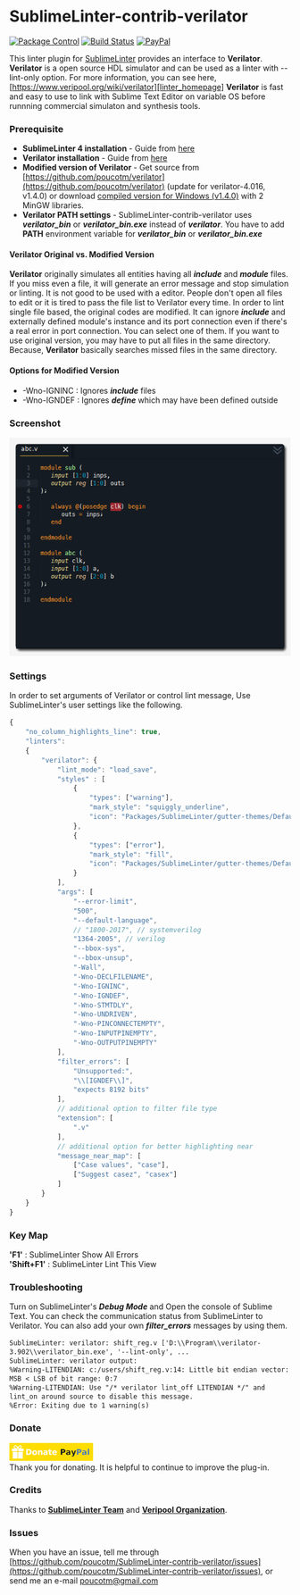 # SublimeLinter-contrib-verilator

[![Package Control](https://packagecontrol.herokuapp.com/downloads/SublimeLinter-contrib-verilator.svg?style=round-square)](https://packagecontrol.io/packages/SublimeLinter-contrib-verilator) [![Build Status](https://api.travis-ci.org/poucotm/SublimeLinter-contrib-verilator.svg?branch=master)](https://travis-ci.org/poucotm/SublimeLinter-contrib-verilator)
[![PayPal](https://img.shields.io/badge/paypal-donate-blue.svg)][PM]

This linter plugin for [SublimeLinter][docs] provides an interface to __Verilator__.
__Verilator__ is a open source HDL simulator and can be used as a linter with --lint-only option.
For more information, you can see here, [https://www.veripool.org/wiki/verilator][linter_homepage]
**Verilator** is fast and easy to use to link with Sublime Text Editor on variable OS before runnning commercial simulaton and synthesis tools.

### Prerequisite

 * __SublimeLinter 4 installation__ - Guide from [here][installation]
 * __Verilator installation__ - Guide from [here][linter-install]
 * __Modified version of Verilator__ - Get source from [https://github.com/poucotm/verilator](https://github.com/poucotm/verilator) (update for verilator-4.016, v1.4.0) 
   or download [compiled version for Windows (v1.4.0)](https://raw.githubusercontent.com/poucotm/Links/master/tools/verilator/verilator-v1.4.0.zip) with 2 MinGW libraries.
 * __Verilator PATH settings__ - SublimeLinter-contrib-verilator uses __*verilator_bin*__ or __*verilator_bin.exe*__ instead of __*verilator*__. You have to add __PATH__ environment variable for __*verilator_bin*__ or __*verilator_bin.exe*__

#### Verilator Original vs. Modified Version

__Verilator__ originally simulates all entities having all __*include*__ and __*module*__ files. If you miss even a file, it will generate an error message and stop simulation or linting. It is not good to be used with a editor. People don't open all files to edit or it is tired to pass the file list to Verilator every time. In order to lint single file based, the original codes are modified. It can ignore __*include*__ and externally defined module's instance and its port connection even if there's a real error in port connection. You can select one of them. If you want to use original version, you may have to put all files in the same directory. Because, __Verilator__ basically searches missed files in the same directory.

#### Options for Modified Version

 * -Wno-IGNINC : Ignores __*include*__ files
 * -Wno-IGNDEF : Ignores __*define*__ which may have been defined outside

### Screenshot

![Image](https://raw.githubusercontent.com/poucotm/Links/master/image/SublimeLinter-Contrib-Verilator/vl-cap.gif)

### Settings

In order to set arguments of Verilator or control lint message, Use SublimeLinter's user settings like the following.

```js
{
    "no_column_highlights_line": true,
    "linters":
    {
        "verilator": {
            "lint_mode": "load_save",
            "styles" : [
                {
                    "types": ["warning"],
                    "mark_style": "squiggly_underline",
                    "icon": "Packages/SublimeLinter/gutter-themes/Default/cog.png"
                },
                {
                    "types": ["error"],
                    "mark_style": "fill",
                    "icon": "Packages/SublimeLinter/gutter-themes/Default/cog.png"
                }
            ],
            "args": [
                "--error-limit",
                "500",
                "--default-language",
                // "1800-2017", // systemverilog
                "1364-2005", // verilog
                "--bbox-sys",
                "--bbox-unsup",
                "-Wall",
                "-Wno-DECLFILENAME",
                "-Wno-IGNINC",
                "-Wno-IGNDEF",
                "-Wno-STMTDLY",
                "-Wno-UNDRIVEN",
                "-Wno-PINCONNECTEMPTY",
                "-Wno-INPUTPINEMPTY",
                "-Wno-OUTPUTPINEMPTY"
            ],
            "filter_errors": [
                "Unsupported:",
                "\\[IGNDEF\\]",
                "expects 8192 bits"
            ],
            // additional option to filter file type
            "extension": [
                ".v"
            ],
            // additional option for better highlighting near
            "message_near_map": [
                ["Case values", "case"],
                ["Suggest casez", "casex"]
            ]
        }
    }
}
```

### Key Map

__'F1'__ : SublimeLinter Show All Errors  
__'Shift+F1'__ : SublimeLinter Lint This View

### Troubleshooting

Turn on SublimeLinter's __*Debug Mode*__ and Open the console of Sublime Text. You can check the communication status from SublimeLinter to Verilator.
You can also add your own __*filter_errors*__ messages by using them.

```
SublimeLinter: verilator: shift_reg.v ['D:\\Program\\verilator-3.902\\verilator_bin.exe', '--lint-only', ...
SublimeLinter: verilator output:
%Warning-LITENDIAN: c:/users/shift_reg.v:14: Little bit endian vector: MSB < LSB of bit range: 0:7
%Warning-LITENDIAN: Use "/* verilator lint_off LITENDIAN */" and lint_on around source to disable this message.
%Error: Exiting due to 1 warning(s)
```

### Donate

[![Doate Image](https://raw.githubusercontent.com/poucotm/Links/master/image/PayPal/donate-paypal.png)][PM]  
Thank you for donating. It is helpful to continue to improve the plug-in.

### Credits

Thanks to [__SublimeLinter Team__](https://github.com/SublimeLinter/SublimeLinter3) and [__Veripool Organization__](https://www.veripool.org).

### Issues

When you have an issue, tell me through [https://github.com/poucotm/SublimeLinter-contrib-verilator/issues](https://github.com/poucotm/SublimeLinter-contrib-verilator/issues), or send me an e-mail poucotm@gmail.com

[docs]: http://sublimelinter.readthedocs.org
[linter_homepage]: https://www.veripool.org/wiki/verilator
[installation]: https://packagecontrol.io/packages/SublimeLinter
[download]: https://github.com/SublimeLinter/SublimeLinter/releases/tag/v3.10.10
[linter-install]: https://www.veripool.org/projects/verilator/wiki/Installing
[PP]:https://www.paypal.com/cgi-bin/webscr?cmd=_s-xclick&hosted_button_id=89YVNDSC7DZHQ "PayPal"
[PM]:https://www.paypal.me/poucotm/2.5 "PayPal"
